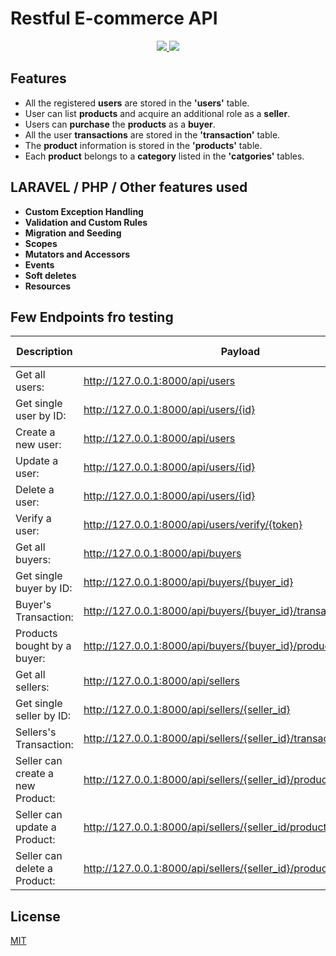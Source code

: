 # Restful E-commerce API

<p align="center">
  <a href="https://laravel.com/" alt="Built with: Laravel v7.15.0">
    <img src="https://badgen.net/badge/Built%20with/Laravel%20v7.15.0/FF2D20" />
  </a>
  <a href="https://www.php.net/downloads.php" alt="Powered by: PHP v7.4.4">
    <img src="https://badgen.net/badge/Powered%20by/PHP%20v7.4.4/8892BF" />
  </a>
</p>

## Features

-   All the registered **users** are stored in the **'users'** table.
-   User can list **products** and acquire an additional role as a **seller**.
-   Users can **purchase** the **products** as a **buyer**.
-   All the user **transactions** are stored in the **'transaction'** table.
-   The **product** information is stored in the **'products'** table.
-   Each **product** belongs to a **category** listed in the **'catgories'** tables.

## LARAVEL / PHP / Other features used

-   **Custom Exception Handling**
-   **Validation and Custom Rules**
-   **Migration and Seeding**
-   **Scopes**
-   **Mutators and Accessors**
-   **Events**
-   **Soft deletes**
-   **Resources**

## Few Endpoints fro testing

| Description             | Payload                                                  | HTTP Methods |
| ----------------------- | -------------------------------------------------------- | ------------ |
| Get all users:          | http://127.0.0.1:8000/api/users                          | GET          |
| Get single user by ID:  | http://127.0.0.1:8000/api/users/{id}                     | GET          |
| Create a new user:      | http://127.0.0.1:8000/api/users                          | POST         |
| Update a user:          | http://127.0.0.1:8000/api/users/{id}                     | PUT          |
| Delete a user:          | http://127.0.0.1:8000/api/users/{id}                     | DELETE       |
| Verify a user:          | http://127.0.0.1:8000/api/users/verify/{token}           | GET          |
| Get all buyers:         | http://127.0.0.1:8000/api/buyers                         | GET          |
| Get single buyer by ID: | http://127.0.0.1:8000/api/buyers/{buyer_id}              | GET          |
| Buyer's Transaction:    | http://127.0.0.1:8000/api/buyers/{buyer_id}/transactions | GET          |
| Products bought by a buyer:    | http://127.0.0.1:8000/api/buyers/{buyer_id}/products | GET          |
| Get all sellers:         | http://127.0.0.1:8000/api/sellers                       | GET          |
| Get single seller by ID: | http://127.0.0.1:8000/api/sellers/{seller_id}              | GET          |
| Sellers's Transaction:    | http://127.0.0.1:8000/api/sellers/{seller_id}/transactions | GET          |
| Seller can create a new Product:    | http://127.0.0.1:8000/api/sellers/{seller_id}/products | POST          |
| Seller can update a Product:    | http://127.0.0.1:8000/api/sellers/{seller_id/products/{product_id} | PUT          |
| Seller can delete a Product:    | http://127.0.0.1:8000/api/sellers/{seller_id}/products/{product_id} | GET          |


## License

[MIT](https://choosealicense.com/licenses/mit/)
